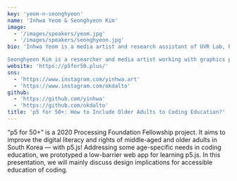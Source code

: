 ```yaml
---
key: 'yeom-n-seonghyeon'
name: 'Inhwa Yeom & Seonghyeon Kim'
image:
  - '/images/speakers/yeom.jpg'
  - '/images/speakers/seonghyeon.jpg'
bio: 'Inhwa Yeom is a media artist and research assistant of UVR Lab, KAIST. In her projects, she designs, develops, and evaluates AR/VR systems for collaborative creations and learning, mainly in consideration of people with less familiarity or accessibility to 3D interfaces and interactions.

Seonghyeon Kim is a researcher and media artist working with graphics programming technology. Currently, he is a master’s student at KAIST, Visual Media Lab. His research interest is synthesizing facial animation of a virtual character. As an undergraduate student, he established a programming club named “Chocoding” for over 100 designers.'
website: 'https://p5for50.plus/'
sns:
  - 'https://www.instagram.com/yinhwa.art'
  - 'https://www.instagram.com/okdalto'
github:
  - 'https://github.com/yinhwa'
  - 'https://github.com/okdalto'
title: 'p5 for 50+: How to Include Older Adults to Coding Education?'
---
```


“p5 for 50+” is a 2020 Processing Foundation Fellowship project. It aims to improve the digital literacy and rights of middle-aged and older adults in South Korea — with p5.js! Addressing some age-specific needs in coding education, we prototyped a low-barrier web app for learning p5.js. In this presentation, we will mainly discuss design implications for accessible education of coding.
